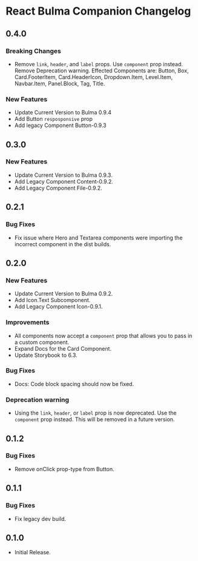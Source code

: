# React Bulma Companion Changelog

## 0.4.0

### Breaking Changes

- Remove `link`, `header`, and `label` props. Use `component` prop instead. Remove Deprecation warning. Effected Components are: Button, Box, Card.FooterItem, Card.HeaderIcon, Dropdown.Item, Level.Item, Navbar.Item, Panel.Block, Tag, Title.

### New Features

- Update Current Version to Bulma 0.9.4
- Add Button `resposponsive` prop
- Add legacy Component Button-0.9.3

## 0.3.0

### New Features

- Update Current Version to Bulma 0.9.3.
- Add Legacy Component Content-0.9.2.
- Add Legacy Component File-0.9.2.

## 0.2.1

### Bug Fixes

- Fix issue where Hero and Textarea components were importing the incorrect component in the dist builds.

## 0.2.0

### New Features

- Update Current Version to Bulma 0.9.2.
- Add Icon.Text Subcomponent.
- Add Legacy Component Icon-0.9.1.

### Improvements

- All components now accept a `component` prop that allows you to pass in a custom component.
- Expand Docs for the Card Component.
- Update Storybook to 6.3.

### Bug Fixes

- Docs: Code block spacing should now be fixed.

### Deprecation warning

- Using the `link`, `header`, or `label` prop is now deprecated. Use the `component` prop instead. This will be removed in a future version.

## 0.1.2

### Bug Fixes

- Remove onClick prop-type from Button.

## 0.1.1

### Bug Fixes

- Fix legacy dev build.

## 0.1.0

- Initial Release.
